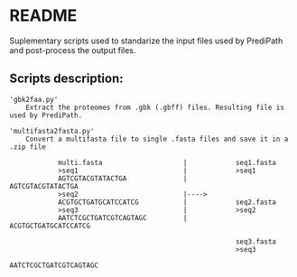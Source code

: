 # README
Suplementary scripts used to standarize the input files used by PrediPath and post-process the output files.

## Scripts description:

    'gbk2faa.py'
        Extract the proteomes from .gbk (.gbff) files. Resulting file is used by PrediPath.
        
    'multifasta2fasta.py'
        Convert a multifasta file to single .fasta files and save it in a .zip file
```
            multi.fasta                    |            seq1.fasta
            >seq1                          |            >seq1
            AGTCGTACGTATACTGA              |            AGTCGTACGTATACTGA
            >seq2                          |----> 
            ACGTGCTGATGCATCCATCG           |            seq2.fasta
            >seq3                          |            >seq2
            AATCTCGCTGATCGTCAGTAGC         |            ACGTGCTGATGCATCCATCG
            
                                                        seq3.fasta
                                                        >seq3
                                                        AATCTCGCTGATCGTCAGTAGC
```                                                
                                                        
